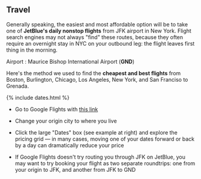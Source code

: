 ## Travel

Generally speaking, the easiest and most affordable option will be to take one of **JetBlue's daily nonstop flights** from JFK airport in New York. Flight search engines may not always "find" these routes, because they often require an overnight stay in NYC on your outbound leg: the flight leaves first thing in the morning.

Airport
: Maurice Bishop International Airport (**GND**)

Here's the method we used to find the **cheapest and best flights** from Boston, Burlington, Chicago, Los Angeles, New York, and San Franciso to Grenada.

{% include dates.html %}
* Go to Google Flights with [this link](https://www.google.com/flights#flt=BTV.GND.2019-03-14*GND.BTV.2019-03-18;c:USD;e:1;sd:1;t:f)

* Change your origin city to where you live

* Click the large "Dates" box (see example at right) and explore the pricing grid — in many cases, moving one of your dates forward or back by a day can dramatically reduce your price

* If Google Flights doesn't try routing you through JFK on JetBlue, you may want to try booking your flight as two separate roundtrips: one from your origin to JFK, and another from JFK to GND
